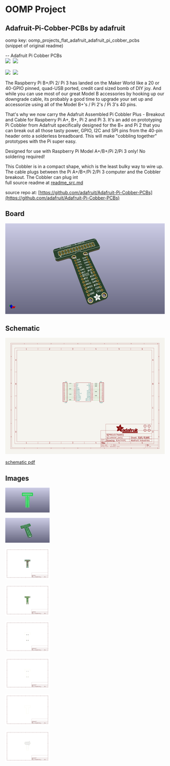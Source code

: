 # OOMP Project  
## Adafruit-Pi-Cobber-PCBs  by adafruit  
  
oomp key: oomp_projects_flat_adafruit_adafruit_pi_cobber_pcbs  
(snippet of original readme)  
  
-- Adafruit Pi Cobber PCBs  
<a href="http://www.adafruit.com/products/1754"><img src="assets/1754.jpg?raw=true" width="400px"></a>&nbsp; <a href="http://www.adafruit.com/products/2028"><img src="assets/2028.jpg?raw=true" width="400px"></a><br />  
<a href="http://www.adafruit.com/products/2029"><img src="assets/2029.jpg?raw=true" width="400px"></a>&nbsp; <a href="http://www.adafruit.com/products/914"><img src="assets/914.jpg?raw=true" width="400px"></a><br />  
  
The Raspberry Pi B+/Pi 2/ Pi 3 has landed on the Maker World like a 20 or 40-GPIO pinned, quad-USB ported, credit card sized bomb of DIY joy. And while you can use most of our great Model B accessories by hooking up our downgrade cable, its probably a good time to upgrade your set up and accessorize using all of the Model B+'s / Pi 2's / Pi 3's 40 pins.  
  
That's why we now carry the Adafruit Assembled Pi Cobbler Plus - Breakout and Cable for Raspberry Pi A+, B+, Pi 2 and Pi 3. It's an add on prototyping Pi Cobbler from Adafruit specifically designed for the B+ and Pi 2 that you can break out all those tasty power, GPIO, I2C and SPI pins from the 40-pin header onto a solderless breadboard. This will make "cobbling together" prototypes with the Pi super easy.  
  
Designed for use with Raspberry Pi Model A+/B+/Pi 2/Pi 3 only! No soldering required!  
  
This Cobbler is in a compact shape, which is the least bulky way to wire up. The cable plugs between the Pi A+/B+/Pi 2/Pi 3 computer and the Cobbler breakout. The Cobbler can plug int  
  full source readme at [readme_src.md](readme_src.md)  
  
source repo at: [https://github.com/adafruit/Adafruit-Pi-Cobber-PCBs](https://github.com/adafruit/Adafruit-Pi-Cobber-PCBs)  
## Board  
  
[![working_3d.png](working_3d_600.png)](working_3d.png)  
## Schematic  
  
[![working_schematic.png](working_schematic_600.png)](working_schematic.png)  
  
[schematic pdf](working_schematic.pdf)  
## Images  
  
[![working_3D_bottom.png](working_3D_bottom_140.png)](working_3D_bottom.png)  
  
[![working_3D_top.png](working_3D_top_140.png)](working_3D_top.png)  
  
[![working_assembly_page_01.png](working_assembly_page_01_140.png)](working_assembly_page_01.png)  
  
[![working_assembly_page_02.png](working_assembly_page_02_140.png)](working_assembly_page_02.png)  
  
[![working_assembly_page_03.png](working_assembly_page_03_140.png)](working_assembly_page_03.png)  
  
[![working_assembly_page_04.png](working_assembly_page_04_140.png)](working_assembly_page_04.png)  
  
[![working_assembly_page_05.png](working_assembly_page_05_140.png)](working_assembly_page_05.png)  
  
[![working_assembly_page_06.png](working_assembly_page_06_140.png)](working_assembly_page_06.png)  
